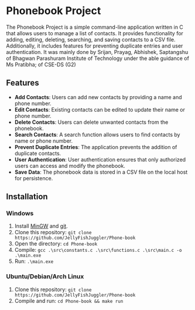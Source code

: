 # Phonebook Project
The Phonebook Project is a simple command-line application written in C that allows users to manage a list of contacts. It provides functionality for adding, editing, deleting, searching, and saving contacts to a CSV file. Additionally, it includes features for preventing duplicate entries and user authentication.
It was mainly done by Srijan, Prayag, Abhishek, Saptangshu of Bhagwan Parashuram Institute of Technology under the able guidance of Ms Pratibha; of CSE-DS (G2)

## Features
- **Add Contacts**: Users can add new contacts by providing a name and phone number.
- **Edit Contacts**: Existing contacts can be edited to update their name or phone number.
- **Delete Contacts**: Users can delete unwanted contacts from the phonebook.
- **Search Contacts**: A search function allows users to find contacts by name or phone number.
- **Prevent Duplicate Entries**: The application prevents the addition of duplicate contacts.
- **User Authentication**: User authentication ensures that only authorized users can access and modify the phonebook.
- **Save Data**: The phonebook data is stored in a CSV file on the local host for persistence.

## Installation
### Windows
1. Install [MinGW](https://sourceforge.net/projects/mingw/) and [git](https://git-scm.com/downloads).
2. Clone this repository: `git clone https://github.com/JellyFishJuggler/Phone-book`
3. Open the directory: `cd Phone-book`
4. Compile: `gcc .\src\constants.c .\src\functions.c .\src\main.c -o .\main.exe`
5. Run: `.\main.exe`

### Ubuntu/Debian/Arch Linux
1. Clone this repository: `git clone https://github.com/JellyFishJuggler/Phone-book`
2. Compile and run: `cd Phone-book && make run`
